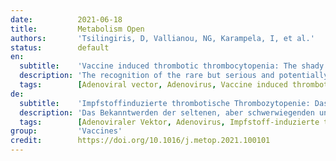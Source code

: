 ```yaml
---
date:          2021-06-18
title:         Metabolism Open
authors:       'Tsilingiris, D, Vallianou, NG, Karampela, I, et al.'
status:        default
en:
  subtitle:    'Vaccine induced thrombotic thrombocytopenia: The shady chapter of a success story.'
  description: 'The recognition of the rare but serious and potentially lethal complication of vaccine induced thrombotic thrombocytopenia (VITT) raised concerns regarding the safety of COVID-19 vaccines and led to the reconsideration of vaccination strategies in many countries. Following the description of VITT among recipients of adenoviral vector ChAdOx1 vaccine, a review of similar cases after Ad26.COV2·S vaccination gave rise to the question whether this entity may constitute a potential class effect of all adenoviral vector vaccines. Most cases are females, typically younger than 60 years who present shortly (range: 5–30 days) following vaccination with thrombocytopenia and thrombotic manifestations, occasionally in multiple sites. Following initial incertitude, concrete recommendations to guide the diagnosis (clinical suspicion, initial laboratory screening, PF4-polyanion-antibody ELISA) and management of VITT (non-heparin anticoagulants, corticosteroids, intravenous immunoglobulin) have been issued. The mechanisms behind this rare syndrome are currently a subject of active research and include the following: 1) production of PF4-polyanion autoantibodies; 2) adenoviral vector entry in megacaryocytes and subsequent expression of spike protein on platelet surface; 3) direct platelet and endothelial cell binding and activation by the adenoviral vector; 4) activation of endothelial and inflammatory cells by the PF4-polyanion autoantibodies; 5) the presence of an inflammatory co-signal; and 6) the abundance of circulating soluble spike protein variants following vaccination. Apart from the analysis of potential underlying mechanisms, this review aims to synopsize the clinical and epidemiologic features of VITT, to present the current evidence-based recommendations on diagnostic and therapeutic work-up of VITT and to discuss new dilemmas and perspectives that emerged after the description of this entity.'
  tags:        [Adenoviral vector, Adenovirus, Vaccine induced thrombotic thrombocytopenia, Vaccine]
de:
  subtitle:    'Impfstoffinduzierte thrombotische Thrombozytopenie: Das düstere Kapitel einer Erfolgsgeschichte.'
  description: 'Das Bekanntwerden der seltenen, aber schwerwiegenden und potenziell tödlichen Komplikation der impfstoffinduzierten thrombotischen Thrombozytopenie (VITT) gab Anlass zu Bedenken hinsichtlich der Sicherheit von COVID-19-Impfstoffen und führte in vielen Ländern zu einem Überdenken der Impfstrategien. Nach der Beschreibung von VITT bei Empfängern des adenoviralen Vektorimpfstoffs ChAdOx1 gab eine Überprüfung ähnlicher Fälle nach der Impfung mit Ad26.COV2-S Anlass zu der Frage, ob diese Entität eine potenzielle Klassenwirkung aller adenoviralen Vektorimpfstoffe darstellen könnte. Bei den meisten Fällen handelt es sich um Frauen, die in der Regel jünger als 60 Jahre sind und kurz (5-30 Tage) nach der Impfung eine Thrombozytopenie und thrombotische Manifestationen, gelegentlich an mehreren Stellen, aufweisen. Nach anfänglicher Unsicherheit wurden konkrete Empfehlungen für die Diagnose (klinischer Verdacht, erstes Laborscreening, PF4-Polyanion-Antikörper-ELISA) und die Behandlung der VITT (Nicht-Heparin-Antikoagulanzien, Kortikosteroide, intravenöses Immunglobulin) herausgegeben. Die Mechanismen, die diesem seltenen Syndrom zugrunde liegen, sind derzeit Gegenstand aktiver Forschung und umfassen Folgendes: 1) Produktion von PF4-Polyanion-Autoantikörpern; 2) Eintritt des adenoviralen Vektors in Megakaryozyten und anschließende Expression des Spike-Proteins auf der Thrombozytenoberfläche; 3) direkte Bindung und Aktivierung von Thrombozyten und Endothelzellen durch den adenoviralen Vektor; 4) Aktivierung von Endothel- und Entzündungszellen durch die PF4-Polyanion-Autoantikörper; 5) Vorhandensein eines entzündlichen Co-Signals; und 6) die Häufigkeit von zirkulierenden löslichen Spike-Protein-Varianten nach der Impfung. Neben der Analyse möglicher zugrunde liegender Mechanismen zielt diese Übersichtsarbeit darauf ab, die klinischen und epidemiologischen Merkmale der VITT zusammenzufassen, die aktuellen evidenzbasierten Empfehlungen zur diagnostischen und therapeutischen Abklärung der VITT vorzustellen und neue Dilemmata und Perspektiven zu diskutieren, die nach der Beschreibung dieser Entität entstanden sind.' 
  tags:        [Adenoviraler Vektor, Adenovirus, Impfstoff-induzierte thrombotische Thrombozytopenie, Impfstoff]
group:         'Vaccines'
credit:        https://doi.org/10.1016/j.metop.2021.100101
---
```

